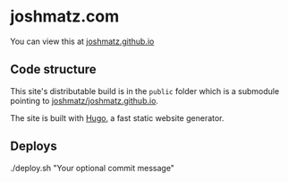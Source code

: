 # joshmatz.com

You can view this at [joshmatz.github.io](https://joshmatz.github.io)

## Code structure
This site's distributable build is in the `public` folder which is a submodule pointing to [joshmatz/joshmatz.github.io](https://github.com/joshmatz/joshmatz.github.io/tree/master).

The site is built with [Hugo](https://gohugo.io/), a fast static website generator.

## Deploys
./deploy.sh "Your optional commit message"
